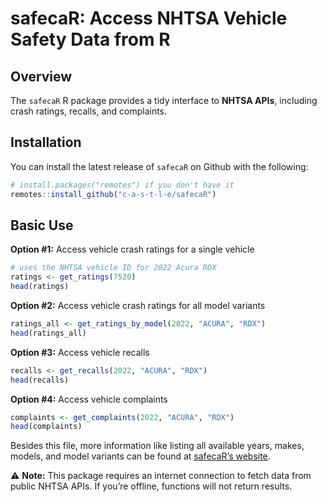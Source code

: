 
<!-- README.md is generated from README.Rmd. Please edit that file -->

# safecaR: Access NHTSA Vehicle Safety Data from R

## Overview

The `safecaR` R package provides a tidy interface to **NHTSA APIs**,
including crash ratings, recalls, and complaints.

## Installation

You can install the latest release of `safecaR` on Github with the
following:

``` r
# install.packages("remotes") if you don't have it
remotes::install_github("c-a-s-t-l-e/safecaR")
```

## Basic Use

**Option \#1:** Access vehicle crash ratings for a single vehicle

``` r
# uses the NHTSA vehicle ID for 2022 Acura RDX
ratings <- get_ratings(7520)
head(ratings)
```

**Option \#2:** Access vehicle crash ratings for all model variants

``` r
ratings_all <- get_ratings_by_model(2022, "ACURA", "RDX")
head(ratings_all)
```

**Option \#3:** Access vehicle recalls

``` r
recalls <- get_recalls(2022, "ACURA", "RDX")
head(recalls)
```

**Option \#4:** Access vehicle complaints

``` r
complaints <- get_complaints(2022, "ACURA", "RDX")
head(complaints)
```

Besides this file, more information like listing all available years,
makes, models, and model variants can be found at [safecaR’s
website](https://c-a-s-t-l-e.github.io/safecaR/).

⚠️ **Note:** This package requires an internet connection to fetch data
from public NHTSA APIs. If you’re offline, functions will not return
results.
